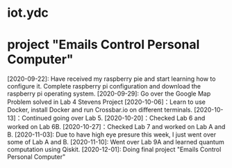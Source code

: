 # iot.ydc
# project "Emails Control Personal Computer"
[2020-09-22]: Have received my raspberry pie and start learning how to configure it. Complete raspberry pi configuration and download the raspberry pi operating system.
[2020-09-29]: Go over the Google Map Problem solved in Lab 4 Stevens Project
[2020-10-06]：Learn to use Docker, install Docker and run Crossbar.io on different terminals. 
[2020-10-13]：Continued going over Lab 5.
[2020-10-20]：Checked Lab 6 and worked on Lab 6B.
[2020-10-27]：Checked Lab 7 and worked on Lab A and B.
[2020-11-03]: Due to have high eye presure this week, I just went over some of Lab A and B.
[2020-11-10]: Went over Lab 9A and learned quantum computation using Qiskit.
[2020-12-01]: Doing final project "Emails Control Personal Computer"
